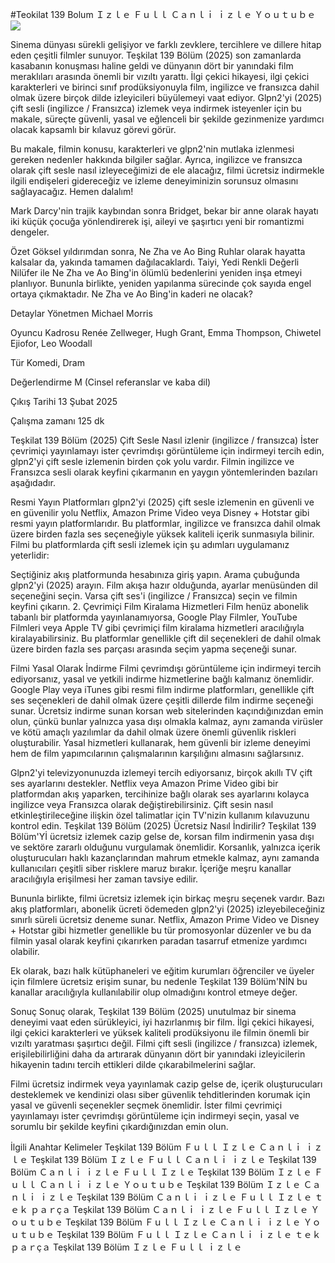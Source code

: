 #Teokilat 139 Bolum Ｉｚｌｅ Ｆｕｌｌ Ｃａｎｌｉ ｉｚｌｅ Ｙｏｕｔｕｂｅ  
[![](https://i.imgur.com/qSNzIqt.png)](https://movie.rssnews.media/BUKhQmEZG.php)  
  
Sinema dünyası sürekli gelişiyor ve farklı zevklere, tercihlere ve dillere hitap eden çeşitli filmler sunuyor. Teşkilat 139 Bölüm (2025) son zamanlarda kasabanın konuşması haline geldi ve dünyanın dört bir yanındaki film meraklıları arasında önemli bir vızıltı yarattı. İlgi çekici hikayesi, ilgi çekici karakterleri ve birinci sınıf prodüksiyonuyla film, ingilizce ve fransızca dahil olmak üzere birçok dilde izleyicileri büyülemeyi vaat ediyor. Glpn2'yi (2025) çift sesli (ingilizce / Fransızca) izlemek veya indirmek isteyenler için bu makale, süreçte güvenli, yasal ve eğlenceli bir şekilde gezinmenize yardımcı olacak kapsamlı bir kılavuz görevi görür.

Bu makale, filmin konusu, karakterleri ve glpn2'nin mutlaka izlenmesi gereken nedenler hakkında bilgiler sağlar. Ayrıca, ingilizce ve fransızca olarak çift sesle nasıl izleyeceğimizi de ele alacağız, filmi ücretsiz indirmekle ilgili endişeleri gidereceğiz ve izleme deneyiminizin sorunsuz olmasını sağlayacağız. Hemen dalalım!

Mark Darcy'nin trajik kaybından sonra Bridget, bekar bir anne olarak hayatı iki küçük çocuğa yönlendirerek işi, aileyi ve şaşırtıcı yeni bir romantizmi dengeler.

Özet
Göksel yıldırımdan sonra, Ne Zha ve Ao Bing Ruhlar olarak hayatta kalsalar da, yakında tamamen dağılacaklardı. Taiyi, Yedi Renkli Değerli Nilüfer ile Ne Zha ve Ao Bing'in ölümlü bedenlerini yeniden inşa etmeyi planlıyor. Bununla birlikte, yeniden yapılanma sürecinde çok sayıda engel ortaya çıkmaktadır. Ne Zha ve Ao Bing'in kaderi ne olacak?

Detaylar
Yönetmen Michael Morris

Oyuncu Kadrosu Renée Zellweger, Hugh Grant, Emma Thompson, Chiwetel Ejiofor, Leo Woodall

Tür Komedi, Dram

Değerlendirme M (Cinsel referanslar ve kaba dil)

Çıkış Tarihi 13 Şubat 2025

Çalışma zamanı 125 dk

Teşkilat 139 Bölüm (2025) Çift Sesle Nasıl izlenir (ingilizce / fransızca)
İster çevrimiçi yayınlamayı ister çevrimdışı görüntüleme için indirmeyi tercih edin, glpn2'yi çift sesle izlemenin birden çok yolu vardır. Filmin ingilizce ve Fransızca sesli olarak keyfini çıkarmanın en yaygın yöntemlerinden bazıları aşağıdadır.

Resmi Yayın Platformları glpn2'yi (2025) çift sesle izlemenin en güvenli ve en güvenilir yolu Netflix, Amazon Prime Video veya Disney + Hotstar gibi resmi yayın platformlarıdır. Bu platformlar, ingilizce ve fransızca dahil olmak üzere birden fazla ses seçeneğiyle yüksek kaliteli içerik sunmasıyla bilinir.
Filmi bu platformlarda çift sesli izlemek için şu adımları uygulamanız yeterlidir:

Seçtiğiniz akış platformunda hesabınıza giriş yapın. Arama çubuğunda glpn2'yi (2025) arayın. Film akışa hazır olduğunda, ayarlar menüsünden dil seçeneğini seçin. Varsa çift ses'i (ingilizce / Fransızca) seçin ve filmin keyfini çıkarın. 2. Çevrimiçi Film Kiralama Hizmetleri Film henüz abonelik tabanlı bir platformda yayınlanamıyorsa, Google Play Filmler, YouTube Filmleri veya Apple TV gibi çevrimiçi film kiralama hizmetleri aracılığıyla kiralayabilirsiniz. Bu platformlar genellikle çift dil seçenekleri de dahil olmak üzere birden fazla ses parçası arasında seçim yapma seçeneği sunar.

Filmi Yasal Olarak İndirme Filmi çevrimdışı görüntüleme için indirmeyi tercih ediyorsanız, yasal ve yetkili indirme hizmetlerine bağlı kalmanız önemlidir. Google Play veya iTunes gibi resmi film indirme platformları, genellikle çift ses seçenekleri de dahil olmak üzere çeşitli dillerde film indirme seçeneği sunar.
Ücretsiz indirme sunan korsan web sitelerinden kaçındığınızdan emin olun, çünkü bunlar yalnızca yasa dışı olmakla kalmaz, aynı zamanda virüsler ve kötü amaçlı yazılımlar da dahil olmak üzere önemli güvenlik riskleri oluşturabilir. Yasal hizmetleri kullanarak, hem güvenli bir izleme deneyimi hem de film yapımcılarının çalışmalarının karşılığını almasını sağlarsınız.

Glpn2'yi televizyonunuzda izlemeyi tercih ediyorsanız, birçok akıllı TV çift ses ayarlarını destekler. Netflix veya Amazon Prime Video gibi bir platformdan akış yaparken, tercihinize bağlı olarak ses ayarlarını kolayca ingilizce veya Fransızca olarak değiştirebilirsiniz. Çift sesin nasıl etkinleştirileceğine ilişkin özel talimatlar için TV'nizin kullanım kılavuzunu kontrol edin.
Teşkilat 139 Bölüm (2025) Ücretsiz Nasıl İndirilir?
Teşkilat 139 Bölüm'Yİ ücretsiz izlemek cazip gelse de, korsan film indirmenin yasa dışı ve sektöre zararlı olduğunu vurgulamak önemlidir. Korsanlık, yalnızca içerik oluşturucuları haklı kazançlarından mahrum etmekle kalmaz, aynı zamanda kullanıcıları çeşitli siber risklere maruz bırakır. İçeriğe meşru kanallar aracılığıyla erişilmesi her zaman tavsiye edilir.

Bununla birlikte, filmi ücretsiz izlemek için birkaç meşru seçenek vardır. Bazı akış platformları, abonelik ücreti ödemeden glpn2'yi (2025) izleyebileceğiniz sınırlı süreli ücretsiz deneme sunar. Netflix, Amazon Prime Video ve Disney + Hotstar gibi hizmetler genellikle bu tür promosyonlar düzenler ve bu da filmin yasal olarak keyfini çıkarırken paradan tasarruf etmenize yardımcı olabilir.

Ek olarak, bazı halk kütüphaneleri ve eğitim kurumları öğrenciler ve üyeler için filmlere ücretsiz erişim sunar, bu nedenle Teşkilat 139 Bölüm'NİN bu kanallar aracılığıyla kullanılabilir olup olmadığını kontrol etmeye değer.

Sonuç
Sonuç olarak, Teşkilat 139 Bölüm (2025) unutulmaz bir sinema deneyimi vaat eden sürükleyici, iyi hazırlanmış bir film. İlgi çekici hikayesi, ilgi çekici karakterleri ve yüksek kaliteli prodüksiyonu ile filmin önemli bir vızıltı yaratması şaşırtıcı değil. Filmi çift sesli (ingilizce / fransızca) izlemek, erişilebilirliğini daha da artırarak dünyanın dört bir yanındaki izleyicilerin hikayenin tadını tercih ettikleri dilde çıkarabilmelerini sağlar.

Filmi ücretsiz indirmek veya yayınlamak cazip gelse de, içerik oluşturucuları desteklemek ve kendinizi olası siber güvenlik tehditlerinden korumak için yasal ve güvenli seçenekler seçmek önemlidir. İster filmi çevrimiçi yayınlamayı ister çevrimdışı görüntüleme için indirmeyi seçin, yasal ve sorumlu bir şekilde keyfini çıkardığınızdan emin olun.

İlgili Anahtar Kelimeler
Teşkilat 139 Bölüm Ｆｕｌｌ Ｉｚｌｅ Ｃａｎｌｉ ｉｚｌｅ
Teşkilat 139 Bölüm Ｉｚｌｅ Ｆｕｌｌ Ｃａｎｌｉ ｉｚｌｅ
Teşkilat 139 Bölüm Ｃａｎｌｉ ｉｚｌｅ Ｆｕｌｌ Ｉｚｌｅ
Teşkilat 139 Bölüm Ｉｚｌｅ Ｆｕｌｌ Ｃａｎｌｉ ｉｚｌｅ Ｙｏｕｔｕｂｅ
Teşkilat 139 Bölüm Ｉｚｌｅ Ｃａｎｌｉ ｉｚｌｅ
Teşkilat 139 Bölüm Ｃａｎｌｉ ｉｚｌｅ Ｆｕｌｌ Ｉｚｌｅ ｔｅｋ ｐａｒçａ
Teşkilat 139 Bölüm Ｃａｎｌｉ ｉｚｌｅ Ｆｕｌｌ Ｉｚｌｅ Ｙｏｕｔｕｂｅ
Teşkilat 139 Bölüm Ｆｕｌｌ Ｉｚｌｅ Ｃａｎｌｉ ｉｚｌｅ Ｙｏｕｔｕｂｅ
Teşkilat 139 Bölüm Ｆｕｌｌ Ｉｚｌｅ Ｃａｎｌｉ ｉｚｌｅ ｔｅｋ ｐａｒçａ
Teşkilat 139 Bölüm Ｉｚｌｅ Ｆｕｌｌ ｉｚｌｅ
